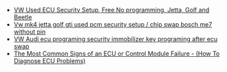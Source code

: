 - [VW Used ECU Security Setup, Free No programming. Jetta, Golf and Beetle](https://youtu.be/t08crkdfMYI)
- [Vw mk4 jetta golf gti used pcm security setup / chip swap bosch me7 without pin](https://youtu.be/5d-9x7Gn1XU)
- [VW Audi ecu programing security immobilizer key programing after ecu swap](https://youtu.be/ElFoFmeztfI)
- [The Most Common Signs of an ECU or Control Module Failure - (How To Diagnose ECU Problems)](https://youtu.be/INfVNAK7sOw)

